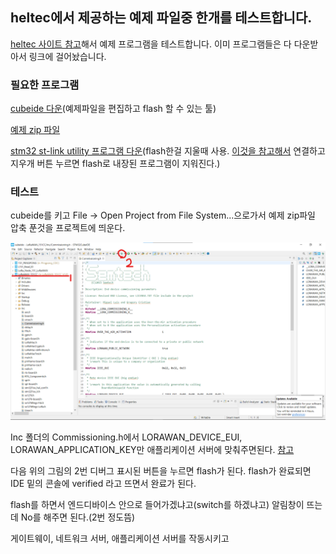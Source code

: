 ## heltec에서 제공하는 예제 파일중 한개를 테스트합니다.

[heltec 사이트 참고](https://heltec-automation-docs.readthedocs.io/en/latest/stm32/lora_node_151/download_firmware.html)해서 예제 프로그램을 테스트합니다. 이미 프로그램들은 다 다운받아서 링크에 걸어놨습니다.

### 필요한 프로그램

[cubeide 다운](https://drive.google.com/file/d/17Eij9UC9eSBBQWbKmVsiL9ODc-DOLLgy/view?usp=sharing)(예제파일을 편집하고 flash 할 수 있는 툴)

[예제 zip 파일](../assets/downloads/LoRaWAN_151CC_V1.0.zip)

[stm32 st-link utility 프로그램 다운](../assets/downloads/stm32st-linkutility.zip)(flash한걸 지울때 사용. [이것을 참고해서](./ipv6_endevice.md) 연결하고 지우개 버튼 누르면 flash로 내장된 프로그램이 지워진다.)

### 테스트

cubeide를 키고 File → Open Project from File System...으로가서 예제 zip파일 압축 푼것을 프로젝트에 띄운다.

![image](../assets/images/lorawan_151cc/howtocubeide.png)

Inc 폴더의 Commissioning.h에서 LORAWAN_DEVICE_EUI, LORAWAN_APPLICATION_KEY만 애플리케이션 서버에 맞춰주면된다. [참고](./ipv6_endevice.md)

다음 위의 그림의 2번 디버그 표시된 버튼을 누르면 flash가 된다. flash가 완료되면 IDE 밑의 콘솔에 verified 라고 뜨면서 완료가 된다.

flash를 하면서 엔드디바이스 안으로 들어가겠냐고(switch를 하겠냐고) 알림창이 뜨는데 No를 해주면 된다.(2번 정도뜸)

게이트웨이, 네트워크 서버, 애플리케이션 서버를 작동시키고